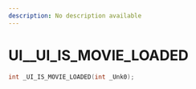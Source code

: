 ```yaml
---
description: No description available 
---
```


# UI\__UI_IS_MOVIE_LOADED

```cpp
int _UI_IS_MOVIE_LOADED(int _Unk0);
```